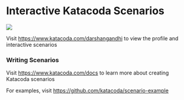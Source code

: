 # Interactive Katacoda Scenarios

[![](http://shields.katacoda.com/katacoda/darshangandhi/count.svg)](https://www.katacoda.com/darshangandhi "Get your profile on Katacoda.com")

Visit https://www.katacoda.com/darshangandhi to view the profile and interactive scenarios

### Writing Scenarios
Visit https://www.katacoda.com/docs to learn more about creating Katacoda scenarios

For examples, visit https://github.com/katacoda/scenario-example
